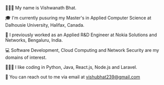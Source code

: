 🙋🏻‍♂️ My name is Vishwanath Bhat. 

🎓 I'm currently pusuring my Master's in Applied Computer Science at Dalhousie University, Halifax, Canada.

💼 I previously worked as an Applied R&D Engineer at Nokia Solutions and Networks, Bengaluru, India.

💻 Software Development, Cloud Computing and Network Security are my domains of interest.

👨🏻‍💻 I like coding in Python, Java, React.js, Node.js and Laravel.

📧 You can reach out to me via email at vishubhat239@gmail.com
